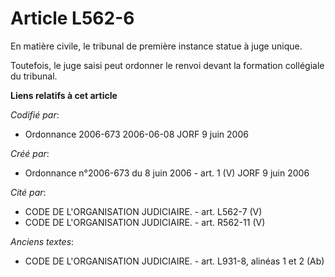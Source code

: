 # Article L562-6

En matière civile, le tribunal de première instance statue à juge unique.

Toutefois, le juge saisi peut ordonner le renvoi devant la formation collégiale du tribunal.

**Liens relatifs à cet article**

_Codifié par_:

  - Ordonnance 2006-673 2006-06-08 JORF 9 juin 2006

_Créé par_:

  - Ordonnance n°2006-673 du 8 juin 2006 - art. 1 (V) JORF 9 juin 2006

_Cité par_:

  - CODE DE L'ORGANISATION JUDICIAIRE. - art. L562-7 (V)
  - CODE DE L'ORGANISATION JUDICIAIRE. - art. R562-11 (V)

_Anciens textes_:

  - CODE DE L'ORGANISATION JUDICIAIRE. - art. L931-8, alinéas 1 et 2 (Ab)
